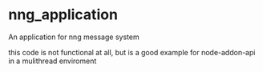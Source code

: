 # nng_application
An application for nng message system

this code is not functional at all, but is a good example for node-addon-api in a mulithread enviroment
